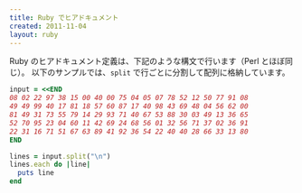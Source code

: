```yaml
---
title: Ruby でヒアドキュメント
created: 2011-11-04
layout: ruby
---
```


Ruby のヒアドキュメント定義は、下記のような構文で行います（Perl とほぼ同じ）。
以下のサンプルでは、```split``` で行ごとに分割して配列に格納しています。

```ruby
input = <<END
08 02 22 97 38 15 00 40 00 75 04 05 07 78 52 12 50 77 91 08
49 49 99 40 17 81 18 57 60 87 17 40 98 43 69 48 04 56 62 00
81 49 31 73 55 79 14 29 93 71 40 67 53 88 30 03 49 13 36 65
52 70 95 23 04 60 11 42 69 24 68 56 01 32 56 71 37 02 36 91
22 31 16 71 51 67 63 89 41 92 36 54 22 40 40 28 66 33 13 80
END

lines = input.split("\n")
lines.each do |line|
  puts line
end
```

